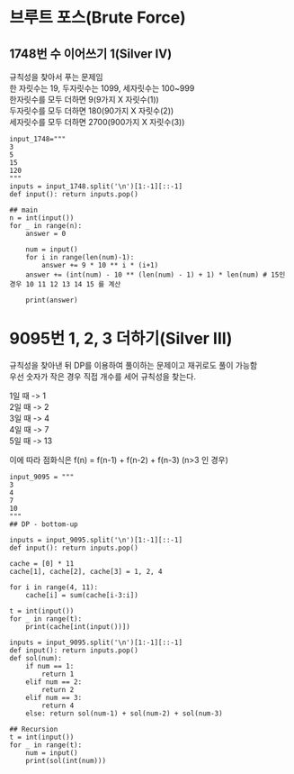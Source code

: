 # 브루트 포스(Brute Force)  

## 1748번 수 이어쓰기 1(Silver IV)

규칙성을 찾아서 푸는 문제임  
한 자릿수는 19, 두자릿수는 1099, 세자릿수는 100~999  
한자릿수를 모두 더하면 9(9가지 X 자릿수(1))  
두자릿수를 모두 더하면 180(90가지 X 자릿수(2))  
세자릿수를 모두 더하면 2700(900가지 X 자릿수(3))  
```
input_1748="""
3
5
15
120
"""
inputs = input_1748.split('\n')[1:-1][::-1]
def input(): return inputs.pop()

## main
n = int(input())
for _ in range(n):
    answer = 0

    num = input()
    for i in range(len(num)-1):
        answer += 9 * 10 ** i * (i+1)
    answer += (int(num) - 10 ** (len(num) - 1) + 1) * len(num) # 15인 경우 10 11 12 13 14 15 를 계산

    print(answer)
```
# 9095번 1, 2, 3 더하기(Silver III)

규칙성을 찾아낸 뒤 DP를 이용하여 풀이하는 문제이고 재귀로도 풀이 가능함  
우선 숫자가 작은 경우 직접 개수를 세어 규칙성을 찾는다.  

1일 때 -> 1  
2일 때 -> 2  
3일 때 -> 4  
4일 때 -> 7  
5일 때 -> 13  

이에 따라 점화식은 f(n) = f(n-1) + f(n-2) + f(n-3) (n>3 인 경우)  
```
input_9095 = """
3
4
7
10
"""
## DP - bottom-up

inputs = input_9095.split('\n')[1:-1][::-1]
def input(): return inputs.pop()

cache = [0] * 11
cache[1], cache[2], cache[3] = 1, 2, 4

for i in range(4, 11):
    cache[i] = sum(cache[i-3:i])

t = int(input())
for _ in range(t):
    print(cache[int(input())])
```
```
inputs = input_9095.split('\n')[1:-1][::-1]
def input(): return inputs.pop()
def sol(num):
    if num == 1:
        return 1
    elif num == 2:
        return 2
    elif num == 3:
        return 4
    else: return sol(num-1) + sol(num-2) + sol(num-3)

## Recursion
t = int(input())
for _ in range(t):
    num = input()
    print(sol(int(num)))
```
